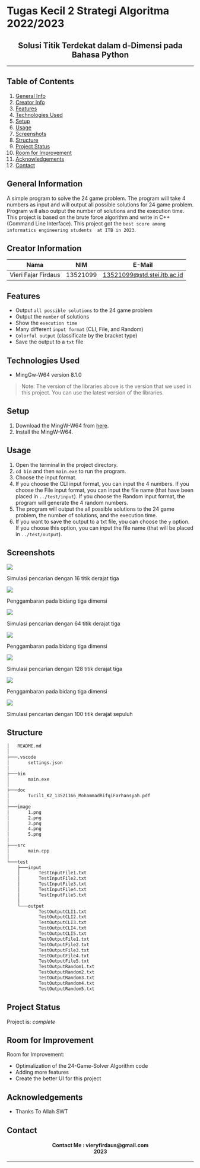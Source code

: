 # Tugas Kecil 2 Strategi Algoritma 2022/2023
<h2 align="center">
  Solusi Titik Terdekat dalam d-Dimensi pada Bahasa Python<br/>
</h2>
<hr>

## Table of Contents
1. [General Info](#general-information)
2. [Creator Info](#creator-information)
3. [Features](#features)
4. [Technologies Used](#technologies-used)
5. [Setup](#setup)
6. [Usage](#usage)
7. [Screenshots](#screenshots)
7. [Structure](#structure)
8. [Project Status](#project-status)
9. [Room for Improvement](#room-for-improvement)
10. [Acknowledgements](#acknowledgements)
11. [Contact](#contact)

<a name="general-information"></a>

## General Information
A simple program to solve the 24 game problem. The program will take 4 numbers as input and will output all possible solutions for 24 game problem. Program will also output the number of solutions and the execution time. This project is based on the brute force algorithm and write in C++ (Command Line Interface). This project got the `best score among informatics engineering students  at ITB in 2023`.  

<a name="creator-information"></a>

## Creator Information

| Nama                        | NIM      | E-Mail                      |
| --------------------------- | -------- | --------------------------- |
| Vieri Fajar Firdaus         | 13521099 | 13521099@std.stei.itb.ac.id |

<a name="features"></a>

## Features
- Output `all possible solutions` to the 24 game problem
- Output the `number` of solutions
- Show the `execution time`
- Many different `input format` (CLI, File, and Random)
- `Colorful output` (classificate by the bracket type)
- Save the output to a `txt` file

<a name="technologies-used"></a>

## Technologies Used
- MingGw-W64 version 8.1.0

> Note: The version of the libraries above is the version that we used in this project. You can use the latest version of the libraries.

<a name="setup"></a>

## Setup
1. Download the MingW-W64 from [here](https://sourceforge.net/projects/mingw-w64/files/).
2. Install the MingW-W64.

<a name="usage"></a>

## Usage
1. Open the terminal in the project directory.
2. `cd bin` and then `main.exe` to run the program.
3. Choose the input format.
4. If you choose the CLI input format, you can input the 4 numbers. If you choose the File input format, you can input the file name (that have been placed in `../test/input`). If you choose the Random input format, the program will generate the 4 random numbers.
5. The program will output the all possible solutions to the 24 game problem, the number of solutions, and the execution time.
6. If you want to save the output to a txt file, you can choose the `y` option. If you choose this option, you can input the file name (that will be placed in `../test/output`).

<a name="screenshots"></a>

## Screenshots
<p>
  <img src="/image/ss1.png/">
  <p>Simulasi pencarian dengan 16 titik derajat tiga</p>
  <nl>
  <img src="/image/p1.png/">
  <p>Penggambaran pada bidang tiga dimensi</p>
  <nl>
  
  <img src="/image/ss2.png/">
  <p>Simulasi pencarian dengan 64 titik derajat tiga</p>
  <nl>
  <img src="/image/p2.png/">
  <p>Penggambaran pada bidang tiga dimensi</p>
  <nl>
  
  <img src="/image/ss3.png/">
  <p>Simulasi pencarian dengan 128 titik derajat tiga</p>
  <nl>
  <img src="/image/p1.png/">
  <p>Penggambaran pada bidang tiga dimensi</p>
  <nl>
  
  <img src="/image/ss5.png/">
  <p>Simulasi pencarian dengan 100 titik derajat sepuluh</p>
  <nl>
  
</p>

<a name="structure"></a>

## Structure
```bash
│   README.md
│
├───.vscode
│       settings.json
│
├───bin
│       main.exe
│
├───doc
│       Tucil1_K2_13521166_MohammadRifqiFarhansyah.pdf
│
├───image
│       1.png
│       2.png
│       3.png
│       4.png
│       5.png
│
├───src
│       main.cpp
│
└───test
    ├───input
    │       TestInputFile1.txt
    │       TestInputFile2.txt
    │       TestInputFile3.txt
    │       TestInputFile4.txt
    │       TestInputFile5.txt
    │
    └───output
            TestOutputCLI1.txt
            TestOutputCLI2.txt
            TestOutputCLI3.txt
            TestOutputCLI4.txt
            TestOutputCLI5.txt
            TestOutputFile1.txt
            TestOutputFile2.txt
            TestOutputFile3.txt
            TestOutputFile4.txt
            TestOutputFile5.txt
            TestOutputRandom1.txt
            TestOutputRandom2.txt
            TestOutputRandom3.txt
            TestOutputRandom4.txt
            TestOutputRandom5.txt
```

<a name="project-status">

## Project Status
Project is: _complete_

<a name="room-for-improvement">

## Room for Improvement
Room for Improvement:
- Optimalization of the 24-Game-Solver Algorithm code
- Adding more features
- Create the better UI for this project

<a name="acknowledgements">

## Acknowledgements
- Thanks To Allah SWT


<a name="contact"></a>

## Contact
<h4 align="center">
  Contact Me : vieryfirdaus@gmail.com<br/>
  2023
</h4>
<hr>
